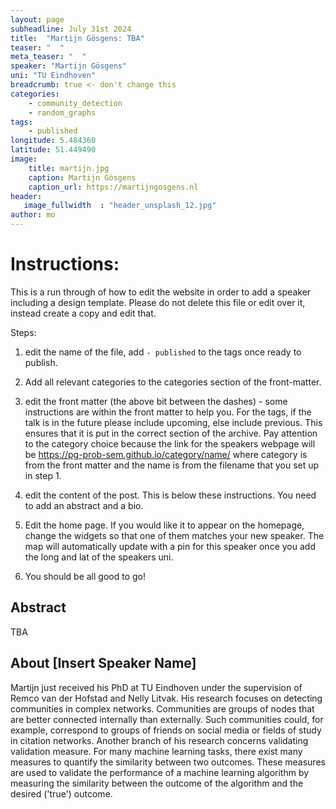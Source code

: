 ```yaml
---
layout: page
subheadline: July 31st 2024
title:  "Martijn Gösgens: TBA"
teaser: "  "
meta_teaser: "  "
speaker: "Martijn Gösgens"
uni: "TU Eindhoven"
breadcrumb: true <- don't change this
categories:
    - community_detection
    - random_graphs
tags:
    - published
longitude: 5.484360
latitude: 51.449490
image:
    title: martijn.jpg 
    caption: Martijn Gösgens
    caption_url: https://martijngosgens.nl
header:
   image_fullwidth  : "header_unsplash_12.jpg"
author: mo
---
```


# Instructions:

This is a run through of how to edit the website in order to add a speaker including a design template. Please do not delete this file or edit over it, instead create a copy and edit that.

Steps:

 1. edit the name of the file, add `- published` to the tags once ready to publish.

 2. Add all relevant categories to the categories section of the front-matter. 
    
 2. edit the front matter (the above bit between the dashes) - some instructions are within the front matter to help you. For the tags, if the talk is in the future please include upcoming, else include previous. This ensures that it is put in the correct section of the archive. Pay attention to the category choice because the link for the speakers webpage will be https://pg-prob-sem.github.io/category/name/ where category is from the front matter and the name is from the filename that you set up in step 1.
    
 3. edit the content of the post. This is below these instructions. You need to add an abstract and a bio.  

 4. Edit the home page. If you would like it to appear on the homepage, change the widgets so that one of them matches your new speaker. The map will automatically update with a pin for this speaker once you add the long and lat of the speakers uni.

 5. You should be all good to go!



## Abstract
TBA

## About [Insert Speaker Name]
Martijn just received his PhD at TU Eindhoven under the supervision of Remco van der Hofstad and Nelly Litvak. His research focuses on detecting communities in complex networks. Communities are groups of nodes that are better connected internally than externally. Such communities could, for example, correspond to groups of friends on social media or fields of study in citation networks. Another branch of his research concerns validating validation measure. For many machine learning tasks, there exist many measures to quantify the similarity between two outcomes. These measures are used to validate the performance of a machine learning algorithm by measuring the similarity between the outcome of the algorithm and the desired ('true') outcome.
